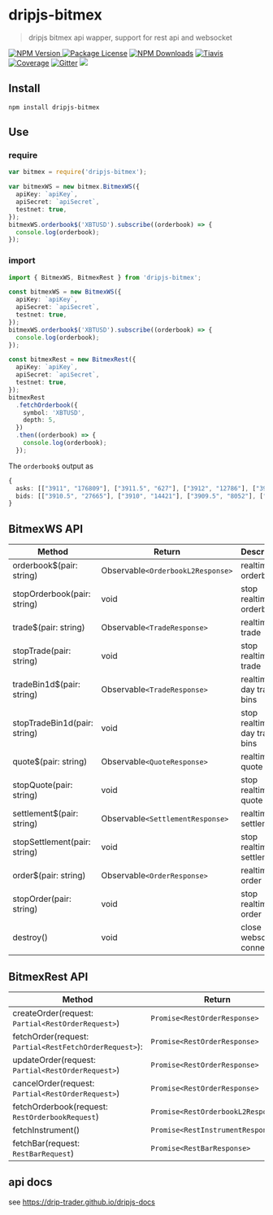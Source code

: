 # dripjs-bitmex

> dripjs bitmex api wapper, support for rest api and websocket

<p>
<a href="https://www.npmjs.com/package/dripjs-bitmex"><img src="https://img.shields.io/npm/v/dripjs-bitmex.svg" alt="NPM Version" />
<a href="https://www.npmjs.com/package/dripjs"><img src="https://img.shields.io/badge/license-GPL_3.0-green.svg" alt="Package License" /></a>
<a href="https://www.npmjs.com/package/dripjs-bitmex"><img src="https://img.shields.io/npm/dm/dripjs-bitmex.svg" alt="NPM Downloads" /></a>
<a href="https://travis-ci.com/zlq4863947/dripjs"><img src="https://travis-ci.com/zlq4863947/dripjs.svg?branch=master&t=5" alt="Tiavis" /></a>
<a href="https://coveralls.io/github/zlq4863947/dripjs?branch=master"><img src="https://coveralls.io/repos/github/zlq4863947/dripjs/badge.svg?branch=master&t=5" alt="Coverage" /></a>
<a href="https://gitter.im/drip-js/community?utm_source=badge&utm_medium=badge&utm_campaign=pr-badge&utm_content=badge"><img src="https://badges.gitter.im/drip-js.svg" alt="Gitter" /></a>
<a href="https://www.paypal.me/zlq4863947"><img src="https://img.shields.io/badge/Donate-PayPal-ff3f59.svg"/></a>
</p>

## Install

```shell
npm install dripjs-bitmex
```

## Use

### require

```typescript
var bitmex = require('dripjs-bitmex');

var bitmexWS = new bitmex.BitmexWS({
  apiKey: `apiKey`,
  apiSecret: `apiSecret`,
  testnet: true,
});
bitmexWS.orderbook$('XBTUSD').subscribe((orderbook) => {
  console.log(orderbook);
});
```

### import

```typescript
import { BitmexWS, BitmexRest } from 'dripjs-bitmex';

const bitmexWS = new BitmexWS({
  apiKey: `apiKey`,
  apiSecret: `apiSecret`,
  testnet: true,
});
bitmexWS.orderbook$('XBTUSD').subscribe((orderbook) => {
  console.log(orderbook);
});

const bitmexRest = new BitmexRest({
  apiKey: `apiKey`,
  apiSecret: `apiSecret`,
  testnet: true,
});
bitmexRest
  .fetchOrderbook({
    symbol: 'XBTUSD',
    depth: 5,
  })
  .then((orderbook) => {
    console.log(orderbook);
  });
```

The `orderbook$` output as

```typescript
{
  asks: [["3911", "176809"], ["3911.5", "627"], ["3912", "12786"], ["3912.5", "393"], ["3913", "2213"], …],
  bids: [["3910.5", "27665"], ["3910", "14421"], ["3909.5", "8052"], ["3909", "1765"], ["3908.5", "2958"], …]
}
```

## BitmexWS API

| Method                       | Return                            | Description                    |
| ---------------------------- | --------------------------------- | ------------------------------ |
| orderbook\$(pair: string)    | Observable`<OrderbookL2Response>` | realtime orderbook             |
| stopOrderbook(pair: string)  | void                              | stop realtime orderbook        |
| trade\$(pair: string)        | Observable`<TradeResponse>`       | realtime trade                 |
| stopTrade(pair: string)      | void                              | stop realtime trade            |
| tradeBin1d\$(pair: string)   | Observable`<TradeResponse>`       | realtime 1-day trade bins      |
| stopTradeBin1d(pair: string) | void                              | stop realtime 1-day trade bins |
| quote\$(pair: string)        | Observable`<QuoteResponse>`       | realtime quote                 |
| stopQuote(pair: string)      | void                              | stop realtime quote            |
| settlement\$(pair: string)   | Observable`<SettlementResponse>`  | realtime settlement            |
| stopSettlement(pair: string) | void                              | stop realtime settlement       |
| order\$(pair: string)        | Observable`<OrderResponse>`       | realtime order                 |
| stopOrder(pair: string)      | void                              | stop realtime order            |
| destroy()                    | void                              | close websocket connection     |

## BitmexRest API

| Method                                                 | Return                             | Description |
| ------------------------------------------------------ | ---------------------------------- | ----------- |
| createOrder(request: `Partial<RestOrderRequest>`)      | `Promise<RestOrderResponse>`       |             |
| fetchOrder(request: `Partial<RestFetchOrderRequest>`): | `Promise<RestOrderResponse>`       |             |
| updateOrder(request: `Partial<RestOrderRequest>`)      | `Promise<RestOrderResponse>`       |             |
| cancelOrder(request: `Partial<RestOrderRequest>`)      | `Promise<RestOrderResponse>`       |             |
| fetchOrderbook(request: `RestOrderbookRequest`)        | `Promise<RestOrderbookL2Response>` |             |
| fetchInstrument()                                      | `Promise<RestInstrumentResponse>`  |             |
| fetchBar(request: `RestBarRequest`)                    | `Promise<RestBarResponse>`         |             |

## api docs

see <https://drip-trader.github.io/dripjs-docs>
